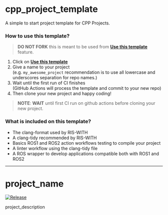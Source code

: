 # cpp_project_template

A simple to start project template for CPP Projects.

### How to use this template?

> **DO NOT FORK** this is meant to be used from **[Use this template](https://github.com/RIS-WITH/cpp-project-template/generate)** feature.

1. Click on **[Use this template](https://github.com/RIS-WITH/cpp-project-template/generate)**
2. Give a name to your project  
   (e.g. `my_awesome_project` recommendation is to use all lowercase and underscores separation for repo names.)
3. Wait until the first run of CI finishes  
   (GitHub Actions will process the template and commit to your new repo)
4. Then clone your new project and happy coding!

> **NOTE**: **WAIT** until first CI run on github actions before cloning your new project.

### What is included on this template?

- The clang-format used by RIS-WITH
- A clang-tidy recommended by RIS-WITH
- Basics ROS1 and ROS2 action workflows testing to compile your project
- A linter workflow using the clang-tidy file
- A ROS wrapper to develop applications compatible both with ROS1 and ROS2

<!--  DELETE THE LINES ABOVE THIS AND WRITE YOUR PROJECT README BELOW -->

---
# project_name
[![Release][Release-Image]][Release-Url]

project_description

[Release-Url]: https://author_name.github.io/project_name/
[Release-image]: http://img.shields.io/badge/release-v0.0.0-1eb0fc.svg
